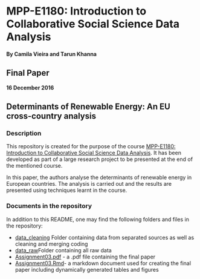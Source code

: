 # MPP-E1180: Introduction to Collaborative Social Science Data Analysis

#### By Camila Vieira and Tarun Khanna

## Final Paper 
**16 December 2016**

## Determinants of Renewable Energy: An EU cross-country analysis

### Description
This repository is created for the purpose of the course [MPP-E1180: Introduction to Collaborative Social Science Data Analysis](https://github.com/HertieDataScience). It has been developed as part of a large research project to be presented at the end of the mentioned course. 

In this paper, the authors analyse the determinants of renewable energy in European countries. The analysis is carried out and the results are presented using techniques learnt in the course. 

### Documents in the repository

In addition to this README, one may find the following folders and files in the repository:

- [data_cleaning]() Folder containing data from separated sources as well as cleaning and merging coding
- [data_raw]()Folder containing all raw data
- [Assignment03.pdf]() - a .pdf file containing the final paper
- [Assignment03.Rmd]()- a markdown document used for creating the final paper including dynamically generated tables and figures 
